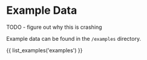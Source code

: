 # Example Data

TODO - figure out why this is crashing

Example data can be found in the `/examples` directory.

{{ list_examples('examples') }}
